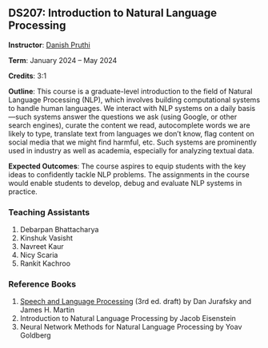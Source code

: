 ## DS207: Introduction to Natural Language Processing

**Instructor**: [Danish Pruthi](https://danishpruthi.com/)

**Term**: January 2024 – May 2024

**Credits**: 3:1

**Outline**: This course is a graduate-level introduction to the field of Natural Language Processing (NLP), which involves building computational systems to handle human languages. We interact with NLP systems on a daily basis—such systems answer the questions we ask (using Google, or other search engines), curate the content we read, autocomplete words we are likely to type, translate text from languages we don’t know, flag content on social media that we might find harmful, etc. Such systems are prominently used in industry as well as academia, especially for analyzing textual data. 

**Expected Outcomes**: The course aspires to equip students with the key ideas to confidently tackle NLP problems. The assignments in the course would enable students to develop, debug and evaluate NLP systems in practice. 


### Teaching Assistants

1. Debarpan Bhattacharya
2. Kinshuk Vasisht
3. Navreet Kaur
4. Nicy Scaria
5. Rankit Kachroo


### Reference Books

1. [Speech and Language Processing](https://web.stanford.edu/~jurafsky/slp3/) (3rd ed. draft) by Dan Jurafsky and James H. Martin
2. Introduction to Natural Language Processing by Jacob Eisenstein 
3. Neural Network Methods for Natural Language Processing by Yoav Goldberg


